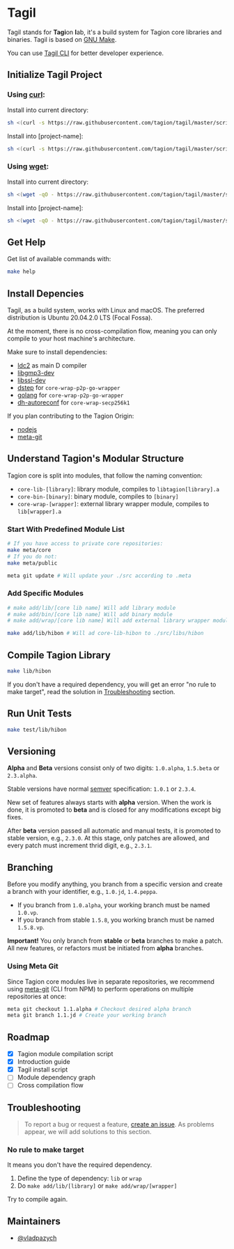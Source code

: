 # Tagil

Tagil stands for **Tagi**on **l**ab, it's a build system for Tagion core libraries and binaries. Tagil is based on [GNU Make](https://www.gnu.org/software/make/).

You can use [Tagil CLI](https://github.com/tagion/tagil-cli) for better developer experience.

## Initialize Tagil Project

### Using [curl](https://curl.se/):

Install into current directory:
```bash
sh <(curl -s https://raw.githubusercontent.com/tagion/tagil/master/scripts/install.sh)
```

Install into [project-name]:
```bash
sh <(curl -s https://raw.githubusercontent.com/tagion/tagil/master/scripts/install.sh) project-name
```

### Using [wget](https://www.gnu.org/software/wget/):

Install into current directory:
```bash
sh <(wget -qO - https://raw.githubusercontent.com/tagion/tagil/master/scripts/install.sh)
```

Install into [project-name]:
```bash
sh <(wget -qO - https://raw.githubusercontent.com/tagion/tagil/master/scripts/install.sh) project-name
```

## Get Help

Get list of available commands with:

```bash
make help
```

## Install Depencies

Tagil, as a build system, works with Linux and macOS. The preferred distribution is Ubuntu 20.04.2.0 LTS (Focal Fossa).

At the moment, there is no cross-compilation flow, meaning you can only compile to your host machine's architecture.

Make sure to install dependencies:

- [ldc2](https://github.com/ldc-developers/ldc) as main D compiler
- [libgmp3-dev](https://packages.ubuntu.com/bionic/libgmp3-dev)
- [libssl-dev](https://packages.ubuntu.com/bionic/libssl-dev)
- [dstep](https://github.com/jacob-carlborg/dstep) for `core-wrap-p2p-go-wrapper`
- [golang](https://golang.org/doc/install#download) for `core-wrap-p2p-go-wrapper`
- [dh-autoreconf](https://packages.ubuntu.com/bionic/dh-autoreconf) for `core-wrap-secp256k1`

If you plan contributing to the Tagion Origin:

- [nodejs](https://packages.ubuntu.com/bionic/libgmp3-dev)
- [meta-git](https://github.com/mateodelnorte/meta-git)

## Understand Tagion's Modular Structure

Tagion core is split into modules, that follow the naming convention:

- `core-lib-[library]`: library module, compiles to `libtagion[library].a`
- `core-bin-[binary]`: binary module, compiles to `[binary]`
- `core-wrap-[wrapper]`: external library wrapper module, compiles to `lib[wrapper].a`

### Start With Predefined Module List

```bash
# If you have access to private core repositories:
make meta/core
# If you do not:
make meta/public

meta git update # Will update your ./src according to .meta
```

### Add Specific Modules

```bash
# make add/lib/[core lib name] Will add library module
# make add/bin/[core lib name] Will add binary module
# make add/wrap/[core lib name] Will add external library wrapper module

make add/lib/hibon # Will ad core-lib-hibon to ./src/libs/hibon
```

## Compile Tagion Library
```bash
make lib/hibon
```

If you don't have a required dependency, you will get an error "no rule to make target", read the solution in [Troubleshooting](#no-rule-to-make-target) section.


## Run Unit Tests
```bash
make test/lib/hibon
```

## Versioning

**Alpha** and **Beta** versions consist only of two digits: `1.0.alpha`, `1.5.beta` or `2.3.alpha`.

Stable versions have normal [semver](https://semver.org/) specification: `1.0.1` or `2.3.4`.

New set of features always starts with **alpha** version. When the work is done, it is promoted to **beta** and is closed for any modifications except big fixes.

After **beta** version passed all automatic and manual tests, it is promoted to stable version, e.g., `2.3.0`. At this stage, only patches are allowed, and every patch must increment thrid digit, e.g., `2.3.1`.

## Branching

Before you modify anything, you branch from a specific version and create a branch with your identifier, e.g., `1.0.jd`, `1.4.peppa`.

- If you branch from `1.0.alpha`, your working branch must be named `1.0.vp`.
- If you branch from stable `1.5.8`, you working branch must be named `1.5.8.vp`.

**Important!** You only branch from **stable** or **beta** branches to make a patch. All new features, or refactors must be initiated from **alpha** branches.

### Using Meta Git

Since Tagion core modules live in separate repositories, we recommend using [meta-git](https://github.com/mateodelnorte/meta-git) (CLI from NPM) to perform operations on multiple repositories at once:

```bash
meta git checkout 1.1.alpha # Checkout desired alpha branch
meta git branch 1.1.jd # Create your working branch
```

## Roadmap

- [x] Tagion module compilation script
- [x] Introduction guide
- [x] Tagil install script
- [ ] Module dependency graph
- [ ] Cross compilation flow

## Troubleshooting

> To report a bug or request a feature, [create an issue](https://github.com/tagion/tagil/issues/new). As problems appear, we will add solutions to this section.

### No rule to make target

It means you don't have the required dependency.

1. Define the type of dependency: `lib` or `wrap`
1. Do `make add/lib/[library]` or `make add/wrap/[wrapper]`

Try to compile again.

## Maintainers

- [@vladpazych](https://github.com/vladpazych)
